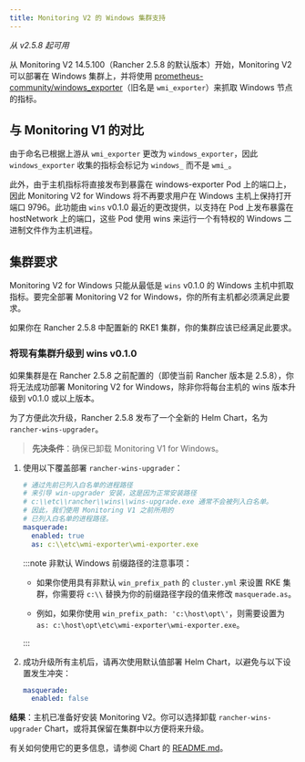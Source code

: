 ```yaml
---
title: Monitoring V2 的 Windows 集群支持
---
```


_从 v2.5.8 起可用_

从 Monitoring V2 14.5.100（Rancher 2.5.8 的默认版本）开始，Monitoring V2 可以部署在 Windows 集群上，并将使用 [prometheus-community/windows_exporter](https://github.com/prometheus-community/windows_exporter)（旧名是 `wmi_exporter`）来抓取 Windows 节点的指标。


## 与 Monitoring V1 的对比

由于命名已根据上游从 `wmi_exporter` 更改为 `windows_exporter`，因此 `windows_exporter` 收集的指标会标记为 `windows_` 而不是 `wmi_`。

此外，由于主机指标将直接发布到暴露在 windows-exporter Pod 上的端口上，因此 Monitoring V2 for Windows 将不再要求用户在 Windows 主机上保持打开端口 9796。此功能由 `wins` v0.1.0 最近的更改提供，以支持在 Pod 上发布暴露在 hostNetwork 上的端口，这些 Pod 使用 wins 来运行一个有特权的 Windows 二进制文件作为主机进程。

## 集群要求

Monitoring V2 for Windows 只能从最低是 `wins` v0.1.0 的 Windows 主机中抓取指标。要完全部署 Monitoring V2 for Windows，你的所有主机都必须满足此要求。

如果你在 Rancher 2.5.8 中配置新的 RKE1 集群，你的集群应该已经满足此要求。

### 将现有集群升级到 wins v0.1.0

如果集群是在 Rancher 2.5.8 之前配置的（即使当前 Rancher 版本是 2.5.8），你将无法成功部署 Monitoring V2 for Windows，除非你将每台主机的 wins 版本升级到 v0.1.0 或以上版本。

为了方便此次升级，Rancher 2.5.8 发布了一个全新的 Helm Chart，名为 `rancher-wins-upgrader`。

> **先决条件**：确保已卸载 Monitoring V1 for Windows。

1. 使用以下覆盖部署 `rancher-wins-upgrader`：
   ```yaml
   # 通过先前已列入白名单的进程路径
   # 来引导 win-upgrader 安装，这是因为正常安装路径
   # c:\\etc\\rancher\\wins\\wins-upgrade.exe 通常不会被列入白名单。
   # 因此，我们使用 Monitoring V1 之前所用的
   # 已列入白名单的进程路径。
   masquerade:
     enabled: true
     as: c:\\etc\wmi-exporter\wmi-exporter.exe
   ```
   :::note 非默认 Windows 前缀路径的注意事项：

   - 如果你使用具有非默认 `win_prefix_path` 的 `cluster.yml` 来设置 RKE 集群，你需要将 `c:\\` 替换为你的前缀路径字段的值来修改 `masquerade.as`。

   - 例如，如果你使用 `win_prefix_path: 'c:\host\opt\'`，则需要设置为 `as: c:\host\opt\etc\wmi-exporter\wmi-exporter.exe`。

   :::

2. 成功升级所有主机后，请再次使用默认值部署 Helm Chart，以避免与以下设置发生冲突：
   ```yaml
   masquerade:
     enabled: false
   ```

**结果**：主机已准备好安装 Monitoring V2。你可以选择卸载 `rancher-wins-upgrader` Chart，或将其保留在集群中以方便将来升级。

有关如何使用它的更多信息，请参阅 Chart 的 [README.md](https://github.com/rancher/wins/blob/master/charts/rancher-wins-upgrader/README.md)。

